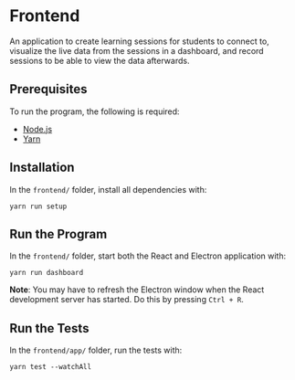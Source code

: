 # Frontend

An application to create learning sessions for students to connect to, visualize the live data from the sessions in a dashboard, and record sessions to be able to view the data afterwards.

## Prerequisites

To run the program, the following is required:

- [Node.js](https://nodejs.org/en/download/)
- [Yarn](https://yarnpkg.com/getting-started/install)

## Installation

In the `frontend/` folder, install all dependencies with:

```
yarn run setup
```

## Run the Program

In the `frontend/` folder, start both the React and Electron application with:

```
yarn run dashboard
```

**Note**: You may have to refresh the Electron window when the React development server has started. Do this by pressing `Ctrl + R`.

## Run the Tests

In the `frontend/app/` folder, run the tests with:

```
yarn test --watchAll
```
